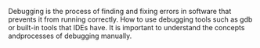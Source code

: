 Debugging is the process of finding and fixing errors in software that prevents it from running correctly. 
How to use debugging tools such as gdb or built-in tools that IDEs have. 
It is important to understand the concepts andprocesses of debugging manually.
